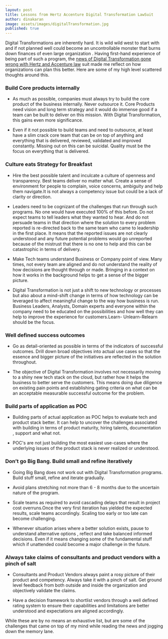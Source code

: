 ```yaml
---
layout: post
title: Lessons from Hertz Accenture Digital Transformation LawSuit
author: dinakaran
image: assets/images/digitalTransformation.jpg
published: true
---
```


Digital Transformations are inherently hard. It is wild wild west to start with and if not planned well could become an uncontrollable monster that burns down finances of even large organization . Having first-hand experience of being part of such a program, the [news of Digital Transformation gone wrong with Hertz and Accenture law](https://www.theregister.co.uk/2019/04/23/hertz_accenture_lawsuit/) suit made me reflect on how organizations can plan this better. Here are some of my high level scattered thoughts around this.


### Build Core products internally


- As much as possible, companies must always try to build the core product of the business internally. Never outsource it. Core Products need vision and long term strategy and it would do immense good if a team can be built to deliver on this mission. With Digital Transformation, this gains even more significance.  
 
- Even if it not possible to build teams and need to outsource, at least have a slim crack core team that can be on top of anything and everything that is delivered, reviewed, validated and improved constantly. Missing out on this can be suicidal. Quality must be the focus on everything that is delivered.


### Culture eats Strategy for Breakfast


- Hire the best possible talent and inculcate a culture of openness and transparency. Best teams deliver no matter what. Create a sense of environment for people to complain, voice concerns, ambiguity and help them navigate.It is not always a competency issue but could be a lack of clarity or direction.

- Leaders need to be cognizant of the challenges that run through such programs. No one would have executed 100% of this before. Do not expect teams to tell leaders what they wanted to hear. And do not persuade teams in that direction where the solution to every problem reported is re-directed back to the same team who came to leadership in the first place. It means that the reported issues are not clearly understood and any future potential problems would go unreported because of the mistrust that there is no one to help and this can be catastrophic in terms of delivery.

- Make Tech teams understand Business or Company point of view. Many times, not every team are aligned and do not understand the reality of how decisions are thought through or made. Bringing in a context on how it works in the background helps to get a sense of the bigger picture.
 
- Digital Transformation is not just a shift to new technology or processes but also about a mind-shift change in terms of how technology can be leveraged to affect meaningful change to the way how business is run. Business Leaders, Analysts, Domain experts and everyone within the company need to be educated on the possibilities and how well they can help to improve the experience for customers.Learn- Unlearn-Relearn should be the focus.

### Well defined success outcomes


- Go as detail-oriented as possible in terms of the indicators of successful outcomes. Drill down broad objectives into actual use cases so that the essence and bigger picture of the initiatives are reflected in the solution throughout.

- The objective of Digital Transformation involves not necessarily moving to a shiny new tech stack on the cloud, but rather how it helps the business to better serve the customers. This means doing due diligence on existing pain points and establishing gating criteria on what can be an acceptable measurable successful outcome for the problem.



### Build parts of application as POC


- Building parts of actual application as POC helps to evaluate tech and product stack better. It can help to uncover the challenges associated with building in terms of product maturity, hiring talents, documentation , support and what not.

- POC's are not just building the most easiest use-cases where the underlying issues of the product stack is never realized or understood.


### Don’t go Big Bang. Build small and refine iteratively


- Going Big Bang does not work out with Digital Transformation programs. Build stuff small, refine and iterate gradually.
 
- Avoid plans stretching not more than  6 - 8  months due to the uncertain nature of the program.
 
- Scale teams as required to avoid cascading delays that result in project cost overruns.Once the very first iteration has yielded the expected results, scale teams accordingly. Scaling too early or too late can become challenging.

- Whenever situation arises where a better solution exists, pause to understand alternative options , reflect and take balanced informed decisions. Even if it means changing some of the fundamental stuff which if unattended could become a major challenge in the future. 


### Always take claims of consultants and product vendors with a pinch of salt


- Consultants and Product Vendors always paint a rosy picture of their product and competency. Always take it with a pinch of salt. Get ground level feedback from both outside and inside the organization and objectively validate the claims.

- Have a decision framework to shortlist vendors through a well defined rating system to ensure their capabilities and limitations are better understood and expectations are aligned accordingly.

While these are by no means an exhaustive list, but are some of the challenges that came on top of my mind while reading the news and jogging down the memory lane.
